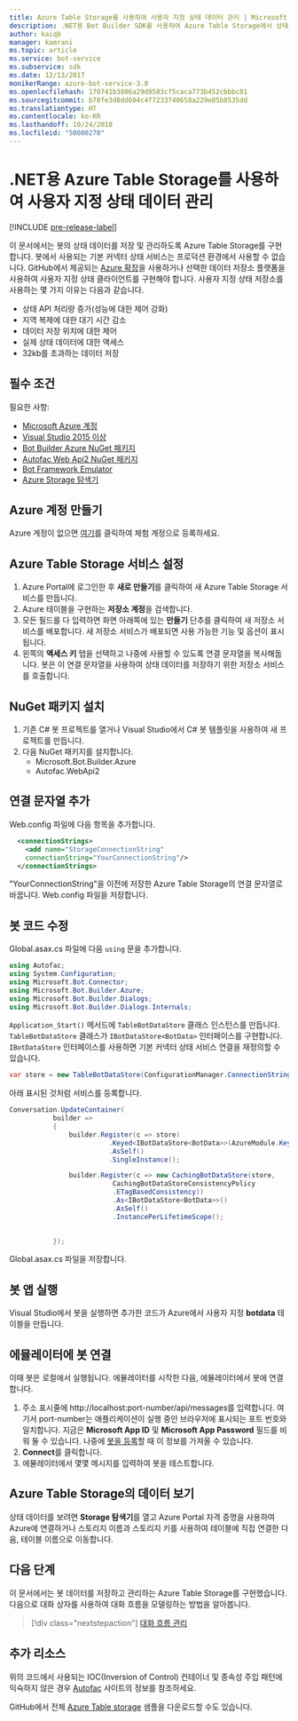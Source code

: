 ```yaml
---
title: Azure Table Storage를 사용하여 사용자 지정 상태 데이터 관리 | Microsoft Docs
description: .NET용 Bot Builder SDK를 사용하여 Azure Table Storage에서 상태 데이터를 저장 및 검색하는 방법을 알아봅니다.
author: kaiqb
manager: kamrani
ms.topic: article
ms.service: bot-service
ms.subservice: sdk
ms.date: 12/13/2017
monikerRange: azure-bot-service-3.0
ms.openlocfilehash: 170741b3806a29d9583cf5caca773b452cbbbc01
ms.sourcegitcommit: b78fe3d8dd604c4f7233740658a229e85b8535dd
ms.translationtype: HT
ms.contentlocale: ko-KR
ms.lasthandoff: 10/24/2018
ms.locfileid: "50000270"
---
```

# <a name="manage-custom-state-data-with-azure-table-storage-for-net"></a>.NET용 Azure Table Storage를 사용하여 사용자 지정 상태 데이터 관리

[!INCLUDE [pre-release-label](../includes/pre-release-label-v3.md)]

이 문서에서는 봇의 상태 데이터를 저장 및 관리하도록 Azure Table Storage를 구현합니다. 봇에서 사용되는 기본 커넥터 상태 서비스는 프로덕션 환경에서 사용할 수 없습니다. GitHub에서 제공되는 [Azure 확장](https://github.com/Microsoft/BotBuilder-Azure)을 사용하거나 선택한 데이터 저장소 플랫폼을 사용하여 사용자 지정 상태 클라이언트를 구현해야 합니다. 사용자 지정 상태 저장소를 사용하는 몇 가지 이유는 다음과 같습니다.
 - 상태 API 처리량 증가(성능에 대한 제어 강화)
 - 지역 복제에 대한 대기 시간 감소
 - 데이터 저장 위치에 대한 제어
 - 실제 상태 데이터에 대한 액세스
 - 32kb를 초과하는 데이터 저장

## <a name="prerequisites"></a>필수 조건
필요한 사항:
 - [Microsoft Azure 계정](https://azure.microsoft.com/en-us/free/)
 - [Visual Studio 2015 이상](https://www.visualstudio.com/)
 - [Bot Builder Azure NuGet 패키지](https://www.nuget.org/packages/Microsoft.Bot.Builder.Azure/)
 - [Autofac Web Api2 NuGet 패키지](https://www.nuget.org/packages/Autofac.WebApi2/)
 - [Bot Framework Emulator](https://emulator.botframework.com/)
 - [Azure Storage 탐색기](http://storageexplorer.com/)
 
## <a name="create-azure-account"></a>Azure 계정 만들기
Azure 계정이 없으면 [여기](https://azure.microsoft.com/en-us/free/)를 클릭하여 체험 계정으로 등록하세요.

## <a name="set-up-the-azure-table-storage-service"></a>Azure Table Storage 서비스 설정
1. Azure Portal에 로그인한 후 **새로 만들기**를 클릭하여 새 Azure Table Storage 서비스를 만듭니다. 
2. Azure 테이블을 구현하는 **저장소 계정**을 검색합니다. 
3. 모든 필드를 다 입력하면 화면 아래쪽에 있는 **만들기** 단추를 클릭하여 새 저장소 서비스를 배포합니다. 새 저장소 서비스가 배포되면 사용 가능한 기능 및 옵션이 표시됩니다.
4. 왼쪽의 **액세스 키** 탭을 선택하고 나중에 사용할 수 있도록 연결 문자열을 복사해둡니다. 봇은 이 연결 문자열을 사용하여 상태 데이터를 저장하기 위한 저장소 서비스를 호출합니다.

## <a name="install-nuget-packages"></a>NuGet 패키지 설치
1. 기존 C# 봇 프로젝트를 열거나 Visual Studio에서 C# 봇 템플릿을 사용하여 새 프로젝트를 만듭니다. 
2. 다음 NuGet 패키지를 설치합니다.
   - Microsoft.Bot.Builder.Azure
   - Autofac.WebApi2

## <a name="add-connection-string"></a>연결 문자열 추가 
Web.config 파일에 다음 항목을 추가합니다. 
```XML
  <connectionStrings>
    <add name="StorageConnectionString"
    connectionString="YourConnectionString"/>
  </connectionStrings>
```
"YourConnectionString"을 이전에 저장한 Azure Table Storage의 연결 문자열로 바꿉니다. Web.config 파일을 저장합니다.

## <a name="modify-your-bot-code"></a>봇 코드 수정
Global.asax.cs 파일에 다음 `using` 문을 추가합니다.
```cs
using Autofac;
using System.Configuration;
using Microsoft.Bot.Connector;
using Microsoft.Bot.Builder.Azure;
using Microsoft.Bot.Builder.Dialogs;
using Microsoft.Bot.Builder.Dialogs.Internals;
```
`Application_Start()` 메서드에 `TableBotDataStore` 클래스 인스턴스를 만듭니다. `TableBotDataStore` 클래스가 `IBotDataStore<BotData>` 인터페이스를 구현합니다. `IBotDataStore` 인터페이스를 사용하면 기본 커넥터 상태 서비스 연결을 재정의할 수 있습니다.
 ```cs
 var store = new TableBotDataStore(ConfigurationManager.ConnectionStrings["StorageConnectionString"].ConnectionString);
 ```
아래 표시된 것처럼 서비스를 등록합니다.
 ```cs
 Conversation.UpdateContainer(
            builder =>
            {
                builder.Register(c => store)
                          .Keyed<IBotDataStore<BotData>>(AzureModule.Key_DataStore)
                          .AsSelf()
                          .SingleInstance();

                builder.Register(c => new CachingBotDataStore(store,
                           CachingBotDataStoreConsistencyPolicy
                           .ETagBasedConsistency))
                           .As<IBotDataStore<BotData>>()
                           .AsSelf()
                           .InstancePerLifetimeScope();

                
            });
 ```
Global.asax.cs 파일을 저장합니다.

## <a name="run-your-bot-app"></a>봇 앱 실행
Visual Studio에서 봇을 실행하면 추가한 코드가 Azure에서 사용자 지정 **botdata** 테이블을 만듭니다.

## <a name="connect-your-bot-to-the-emulator"></a>에뮬레이터에 봇 연결
이때 봇은 로컬에서 실행됩니다. 에뮬레이터를 시작한 다음, 에뮬레이터에서 봇에 연결합니다.
1. 주소 표시줄에 http://localhost:port-number/api/messages를 입력합니다. 여기서 port-number는 애플리케이션이 실행 중인 브라우저에 표시되는 포트 번호와 일치합니다. 지금은 <strong>Microsoft App ID</strong> 및 <strong>Microsoft App Password</strong> 필드를 비워 둘 수 있습니다. 나중에 [봇을 등록](~/bot-service-quickstart-registration.md)할 때 이 정보를 가져올 수 있습니다.
2. **Connect**를 클릭합니다. 
3. 에뮬레이터에서 몇몇 메시지를 입력하여 봇을 테스트합니다. 

## <a name="view-data-in-azure-table-storage"></a>Azure Table Storage의 데이터 보기
상태 데이터를 보려면 **Storage 탐색기**를 열고 Azure Portal 자격 증명을 사용하여 Azure에 연결하거나 스토리지 이름과 스토리지 키를 사용하여 테이블에 직접 연결한 다음, 테이블 이름으로 이동합니다.  

## <a name="next-steps"></a>다음 단계
이 문서에서는 봇 데이터를 저장하고 관리하는 Azure Table Storage를 구현했습니다. 다음으로 대화 상자를 사용하여 대화 흐름을 모델링하는 방법을 알아봅니다.

> [!div class="nextstepaction"]
> [대화 흐름 관리](bot-builder-dotnet-manage-conversation-flow.md)


## <a name="additional-resources"></a>추가 리소스

위의 코드에서 사용되는 IOC(Inversion of Control) 컨테이너 및 종속성 주입 패턴에 익숙하지 않은 경우 [Autofac](http://autofac.readthedocs.io/en/latest/) 사이트의 정보를 참조하세요. 

GitHub에서 전체 [Azure Table storage](https://github.com/Microsoft/BotBuilder-Azure/tree/master/CSharp/Samples/AzureTable) 샘플을 다운로드할 수도 있습니다.
